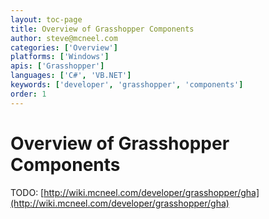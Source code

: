 ```yaml
---
layout: toc-page
title: Overview of Grasshopper Components
author: steve@mcneel.com
categories: ['Overview']
platforms: ['Windows']
apis: ['Grasshopper']
languages: ['C#', 'VB.NET']
keywords: ['developer', 'grasshopper', 'components']
order: 1
---
```


# Overview of Grasshopper Components

TODO: [http://wiki.mcneel.com/developer/grasshopper/gha](http://wiki.mcneel.com/developer/grasshopper/gha)
